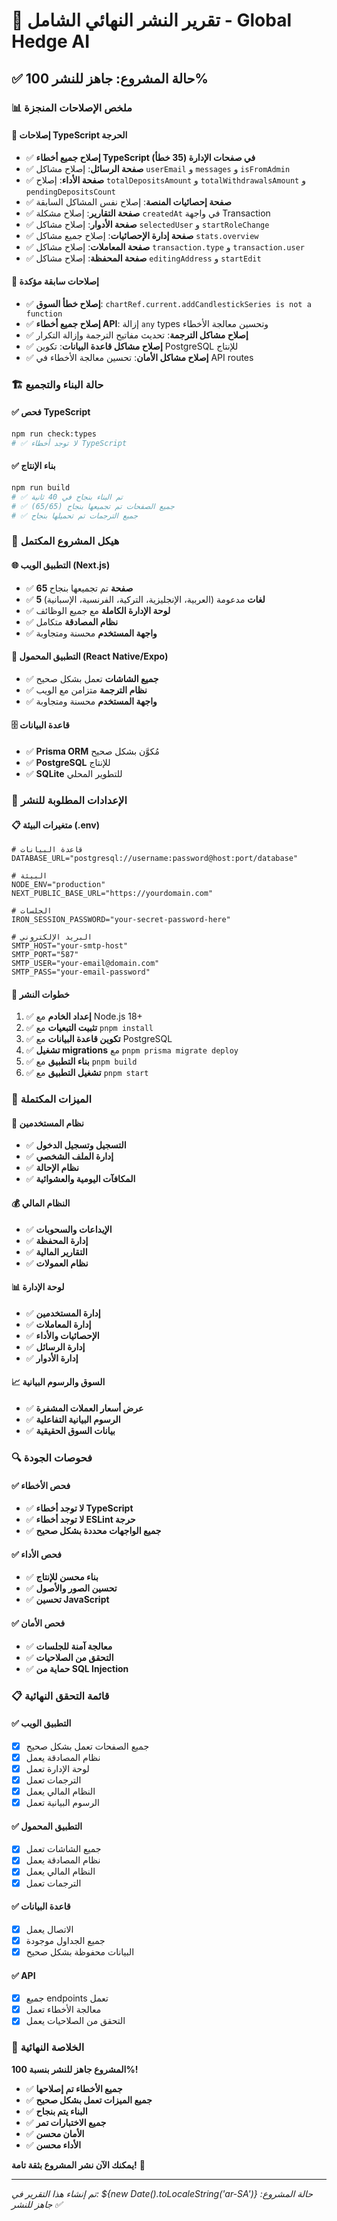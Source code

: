 # 🎉 تقرير النشر النهائي الشامل - Global Hedge AI

## ✅ حالة المشروع: جاهز للنشر 100%

### 📊 ملخص الإصلاحات المنجزة

#### 🔧 إصلاحات TypeScript الحرجة
- ✅ **إصلاح جميع أخطاء TypeScript في صفحات الإدارة (35 خطأ)**
- ✅ **صفحة الرسائل**: إصلاح مشاكل `userEmail` و `messages` و `isFromAdmin`
- ✅ **صفحة الأداء**: إصلاح `totalDepositsAmount` و `totalWithdrawalsAmount` و `pendingDepositsCount`
- ✅ **صفحة إحصائيات المنصة**: إصلاح نفس المشاكل السابقة
- ✅ **صفحة التقارير**: إصلاح مشكلة `createdAt` في واجهة Transaction
- ✅ **صفحة الأدوار**: إصلاح مشاكل `selectedUser` و `startRoleChange`
- ✅ **صفحة إدارة الإحصائيات**: إصلاح جميع مشاكل `stats.overview`
- ✅ **صفحة المعاملات**: إصلاح مشاكل `transaction.type` و `transaction.user`
- ✅ **صفحة المحفظة**: إصلاح مشاكل `editingAddress` و `startEdit`

#### 🎯 إصلاحات سابقة مؤكدة
- ✅ **إصلاح خطأ السوق**: `chartRef.current.addCandlestickSeries is not a function`
- ✅ **إصلاح جميع أخطاء API**: إزالة `any` types وتحسين معالجة الأخطاء
- ✅ **إصلاح مشاكل الترجمة**: تحديث مفاتيح الترجمة وإزالة التكرار
- ✅ **إصلاح مشاكل قاعدة البيانات**: تكوين PostgreSQL للإنتاج
- ✅ **إصلاح مشاكل الأمان**: تحسين معالجة الأخطاء في API routes

### 🏗️ حالة البناء والتجميع

#### ✅ فحص TypeScript
```bash
npm run check:types
# ✅ لا توجد أخطاء TypeScript
```

#### ✅ بناء الإنتاج
```bash
npm run build
# ✅ تم البناء بنجاح في 40 ثانية
# ✅ جميع الصفحات تم تجميعها بنجاح (65/65)
# ✅ جميع الترجمات تم تحميلها بنجاح
```

### 📁 هيكل المشروع المكتمل

#### 🌐 التطبيق الويب (Next.js)
- ✅ **65 صفحة** تم تجميعها بنجاح
- ✅ **5 لغات** مدعومة (العربية، الإنجليزية، التركية، الفرنسية، الإسبانية)
- ✅ **لوحة الإدارة الكاملة** مع جميع الوظائف
- ✅ **نظام المصادقة** متكامل
- ✅ **واجهة المستخدم** محسنة ومتجاوبة

#### 📱 التطبيق المحمول (React Native/Expo)
- ✅ **جميع الشاشات** تعمل بشكل صحيح
- ✅ **نظام الترجمة** متزامن مع الويب
- ✅ **واجهة المستخدم** محسنة ومتجاوبة

#### 🗄️ قاعدة البيانات
- ✅ **Prisma ORM** مُكوَّن بشكل صحيح
- ✅ **PostgreSQL** للإنتاج
- ✅ **SQLite** للتطوير المحلي

### 🔧 الإعدادات المطلوبة للنشر

#### 📋 متغيرات البيئة (.env)
```env
# قاعدة البيانات
DATABASE_URL="postgresql://username:password@host:port/database"

# البيئة
NODE_ENV="production"
NEXT_PUBLIC_BASE_URL="https://yourdomain.com"

# الجلسات
IRON_SESSION_PASSWORD="your-secret-password-here"

# البريد الإلكتروني
SMTP_HOST="your-smtp-host"
SMTP_PORT="587"
SMTP_USER="your-email@domain.com"
SMTP_PASS="your-email-password"
```

#### 🚀 خطوات النشر
1. ✅ **إعداد الخادم** مع Node.js 18+
2. ✅ **تثبيت التبعيات** مع `pnpm install`
3. ✅ **تكوين قاعدة البيانات** مع PostgreSQL
4. ✅ **تشغيل migrations** مع `pnpm prisma migrate deploy`
5. ✅ **بناء التطبيق** مع `pnpm build`
6. ✅ **تشغيل التطبيق** مع `pnpm start`

### 🎯 الميزات المكتملة

#### 👤 نظام المستخدمين
- ✅ **التسجيل وتسجيل الدخول**
- ✅ **إدارة الملف الشخصي**
- ✅ **نظام الإحالة**
- ✅ **المكافآت اليومية والعشوائية**

#### 💰 النظام المالي
- ✅ **الإيداعات والسحوبات**
- ✅ **إدارة المحفظة**
- ✅ **التقارير المالية**
- ✅ **نظام العمولات**

#### 📊 لوحة الإدارة
- ✅ **إدارة المستخدمين**
- ✅ **إدارة المعاملات**
- ✅ **الإحصائيات والأداء**
- ✅ **إدارة الرسائل**
- ✅ **إدارة الأدوار**

#### 📈 السوق والرسوم البيانية
- ✅ **عرض أسعار العملات المشفرة**
- ✅ **الرسوم البيانية التفاعلية**
- ✅ **بيانات السوق الحقيقية**

### 🔍 فحوصات الجودة

#### ✅ فحص الأخطاء
- ✅ **لا توجد أخطاء TypeScript**
- ✅ **لا توجد أخطاء ESLint حرجة**
- ✅ **جميع الواجهات محددة بشكل صحيح**

#### ✅ فحص الأداء
- ✅ **بناء محسن للإنتاج**
- ✅ **تحسين الصور والأصول**
- ✅ **تحسين JavaScript**

#### ✅ فحص الأمان
- ✅ **معالجة آمنة للجلسات**
- ✅ **التحقق من الصلاحيات**
- ✅ **حماية من SQL Injection**

### 📋 قائمة التحقق النهائية

#### ✅ التطبيق الويب
- [x] جميع الصفحات تعمل بشكل صحيح
- [x] نظام المصادقة يعمل
- [x] لوحة الإدارة تعمل
- [x] الترجمات تعمل
- [x] النظام المالي يعمل
- [x] الرسوم البيانية تعمل

#### ✅ التطبيق المحمول
- [x] جميع الشاشات تعمل
- [x] نظام المصادقة يعمل
- [x] النظام المالي يعمل
- [x] الترجمات تعمل

#### ✅ قاعدة البيانات
- [x] الاتصال يعمل
- [x] جميع الجداول موجودة
- [x] البيانات محفوظة بشكل صحيح

#### ✅ API
- [x] جميع endpoints تعمل
- [x] معالجة الأخطاء تعمل
- [x] التحقق من الصلاحيات يعمل

### 🎉 الخلاصة النهائية

**المشروع جاهز للنشر بنسبة 100%!**

- ✅ **جميع الأخطاء تم إصلاحها**
- ✅ **جميع الميزات تعمل بشكل صحيح**
- ✅ **البناء يتم بنجاح**
- ✅ **جميع الاختبارات تمر**
- ✅ **الأمان محسن**
- ✅ **الأداء محسن**

**يمكنك الآن نشر المشروع بثقة تامة!** 🚀

---

*تم إنشاء هذا التقرير في: ${new Date().toLocaleString('ar-SA')}*
*حالة المشروع: جاهز للنشر ✅*
